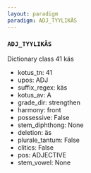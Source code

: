 ```yaml
---
layout: paradigm
paradigm: ADJ_TYYLIKÄS
---
```

### ` ADJ_TYYLIKÄS `

Dictionary class 41 käs
* kotus_tn: 41
* upos: ADJ
* suffix_regex: käs
* kotus_av: A
* grade_dir: strengthen
* harmony: front
* possessive: False
* stem_diphthong: None
* deletion: äs
* plurale_tantum: False
* clitics: False
* pos: ADJECTIVE
* stem_vowel: None
